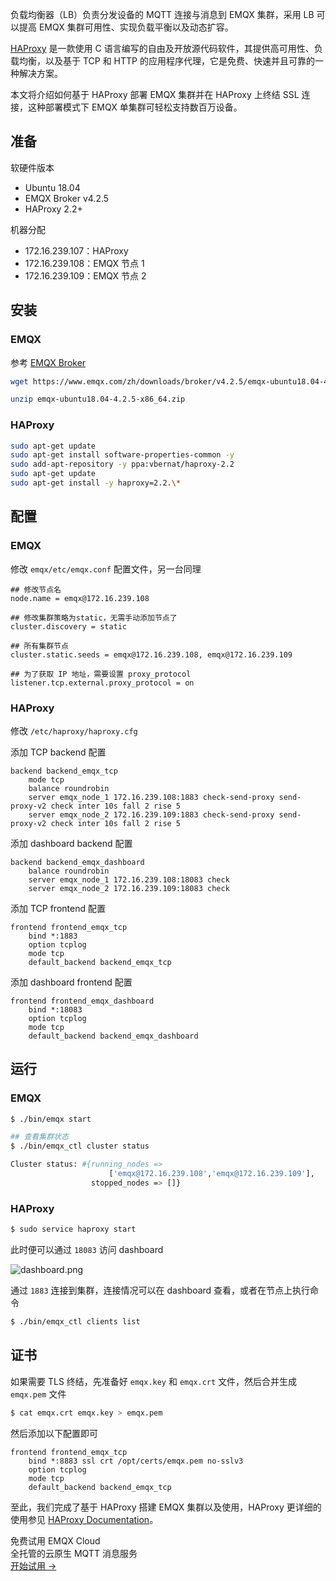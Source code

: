 负载均衡器（LB）负责分发设备的 MQTT 连接与消息到 EMQX 集群，采用 LB 可以提高 EMQX 集群可用性、实现负载平衡以及动态扩容。

[HAProxy](https://www.haproxy.org/)  是一款使用 C 语言编写的自由及开放源代码软件，其提供高可用性、负载均衡，以及基于 TCP 和 HTTP 的应用程序代理，它是免费、快速并且可靠的一种解决方案。

本文将介绍如何基于 HAProxy 部署 EMQX 集群并在 HAProxy 上终结 SSL 连接，这种部署模式下 EMQX 单集群可轻松支持数百万设备。

## 准备

软硬件版本

- Ubuntu 18.04
- EMQX Broker v4.2.5
- HAProxy 2.2+

机器分配

- 172.16.239.107：HAProxy
- 172.16.239.108：EMQX 节点 1
- 172.16.239.109：EMQX 节点 2


## 安装

### EMQX

参考 [EMQX Broker](https://www.emqx.com/zh/try?product=broker)

```bash
wget https://www.emqx.com/zh/downloads/broker/v4.2.5/emqx-ubuntu18.04-4.2.5-x86_64.zip

unzip emqx-ubuntu18.04-4.2.5-x86_64.zip
```

### HAProxy

```bash
sudo apt-get update
sudo apt-get install software-properties-common -y
sudo add-apt-repository -y ppa:vbernat/haproxy-2.2
sudo apt-get update
sudo apt-get install -y haproxy=2.2.\*
```

## 配置

### EMQX

修改 `emqx/etc/emqx.conf` 配置文件，另一台同理

```
## 修改节点名
node.name = emqx@172.16.239.108

## 修改集群策略为static，无需手动添加节点了
cluster.discovery = static

## 所有集群节点	
cluster.static.seeds = emqx@172.16.239.108, emqx@172.16.239.109

## 为了获取 IP 地址，需要设置 proxy_protocol
listener.tcp.external.proxy_protocol = on

```

### HAProxy

修改 `/etc/haproxy/haproxy.cfg `

添加 TCP backend 配置

```
backend backend_emqx_tcp
    mode tcp
    balance roundrobin
    server emqx_node_1 172.16.239.108:1883 check-send-proxy send-proxy-v2 check inter 10s fall 2 rise 5
    server emqx_node_2 172.16.239.109:1883 check-send-proxy send-proxy-v2 check inter 10s fall 2 rise 5
```

添加 dashboard backend 配置

```
backend backend_emqx_dashboard
    balance roundrobin
    server emqx_node_1 172.16.239.108:18083 check
    server emqx_node_2 172.16.239.109:18083 check

```

添加 TCP frontend 配置

```
frontend frontend_emqx_tcp
    bind *:1883
    option tcplog
    mode tcp
    default_backend backend_emqx_tcp
```

添加 dashboard frontend 配置

```
frontend frontend_emqx_dashboard
    bind *:18083
    option tcplog
    mode tcp
    default_backend backend_emqx_dashboard
```

## 运行

### EMQX

```bash
$ ./bin/emqx start

## 查看集群状态
$ ./bin/emqx_ctl cluster status

Cluster status: #{running_nodes =>
                      ['emqx@172.16.239.108','emqx@172.16.239.109'],
                  stopped_nodes => []}
```

### HAProxy

```bash
$ sudo service haproxy start
```

此时便可以通过 `18083` 访问 dashboard

![dashboard.png](https://assets.emqx.com/images/0f815d5597514fd6f26aeba7ead041a7.png)

通过 `1883` 连接到集群，连接情况可以在 dashboard 查看，或者在节点上执行命令

```bash
$ ./bin/emqx_ctl clients list
```

## 证书

如果需要 TLS 终结，先准备好 `emqx.key` 和 `emqx.crt` 文件，然后合并生成 `emqx.pem` 文件

```bash
$ cat emqx.crt emqx.key > emqx.pem
```

然后添加以下配置即可

```
frontend frontend_emqx_tcp
    bind *:8883 ssl crt /opt/certs/emqx.pem no-sslv3
    option tcplog
    mode tcp
    default_backend backend_emqx_tcp
```



至此，我们完成了基于 HAProxy 搭建 EMQX 集群以及使用，HAProxy 更详细的使用参见 [HAProxy Documentation](https://cbonte.github.io/haproxy-dconv/2.2/intro.html)。


<section class="promotion">
    <div>
        免费试用 EMQX Cloud
        <div class="is-size-14 is-text-normal has-text-weight-normal">全托管的云原生 MQTT 消息服务</div>
    </div>
    <a href="https://accounts-zh.emqx.com/signup?continue=https://cloud.emqx.com/console/deployments/0?oper=new" class="button is-gradient px-5">开始试用 →</a >
</section>
